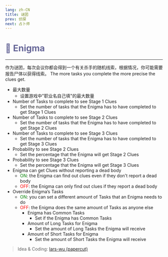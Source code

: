 ```yaml
---
lang: zh-CN
title: 谜团
prev: 侦探
next: 占卜师
---
```


# <font color="#676798">🧠 <b>Enigma</b></font> <Badge text="Support" type="tip" vertical="middle"/>

***

作为谜团，每次会议你都会得到一个有关杀手的随机线索，根据情况，你可能需要报告尸体以获得线索。 The more tasks you complete the more precise the clues get.

- 最大数量
  - 设置游戏中"职业名自己填"的最大数量
- Number of Tasks to complete to see Stage 1 Clues
  - Set the number of tasks that the Enigma has to have completed to get Stage 1 Clues
- Number of Tasks to complete to see Stage 2 Clues
  - Set the number of tasks that the Enigma has to have completed to get Stage 2 Clues
- Number of Tasks to complete to see Stage 3 Clues
  - Set the number of tasks that the Enigma has to have completed to get Stage 3 Clues
- Probability to see Stage 2 Clues
  - Set the percentage that the Enigma will get Stage 2 Clues
- Probability to see Stage 3 Clues
  - Set the percentage that the Enigma will get Stage 3 Clues
- Enigma can get Clues without reporting a dead body
  - <font color=green>ON</font>: the Enigma can find out clues even if they don't report a dead body
  - <font color=red>OFF</font>: the Enigma can only find out clues if they report a dead body
- Override Enigma’s Tasks
  - <font color=green>ON</font>: you can set a different amount of Tasks that an Enigma needs to do
  - <font color=red>OFF</font>: the Enigma does the same amount of Tasks as anyone else
    - Enigma has Common Tasks
      - Set if the Enigma has Common Tasks
    - Amount of Long Tasks for Enigma
      - Set the amount of Long Tasks the Enigma will receive
    - Amount of Short Tasks for Enigma
      - Set the amount of Short Tasks the Enigma will receive

> Idea & Coding: [lars-wu (papercut)](https://github.com/lars-wu)
